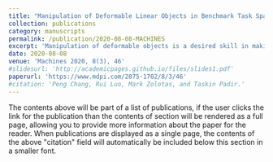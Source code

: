 ```yaml
---
title: "Manipulation of Deformable Linear Objects in Benchmark Task Spaces"
collection: publications
category: manuscripts
permalink: /publication/2020-08-08-MACHINES
excerpt: 'Manipulation of deformable objects is a desired skill in making robots ubiquitous in manufacturing, service, healthcare, and security. Common deformable objects (e.g., wires, clothes, bed sheets, etc.) are significantly more difficult to model than rigid objects. In this research, we contribute to the model-based manipulation of linear flexible objects such as cables. We propose a 3D geometric model of the linear flexible object that is subject to gravity and a physical model with multiple links connected by revolute joints and identified model parameters. These models enable task automation in manipulating linear flexible objects both in simulation and real world. To bridge the gap between simulation and real world and build a close-to-reality simulation of flexible objects, we propose a new strategy called Simulation-to-Real-to-Simulation (Sim2Real2Sim). We demonstrate the feasibility of our approach by completing the Plug Task used in the 2015 DARPA Robotics Challenge Finals both in simulation and real world, which involves unplugging a power cable from one socket and plugging it into another. Numerical experiments are implemented to validate our approach.'
date: 2020-08-08
venue: 'Machines 2020, 8(3), 46'
#slidesurl: 'http://academicpages.github.io/files/slides1.pdf'
paperurl: 'https://www.mdpi.com/2075-1702/8/3/46'
#citation: 'Peng Chang, Rui Luo, Mark Zolotas, and Taskin Padir.'
---
```


The contents above will be part of a list of publications, if the user clicks the link for the publication than the contents of section will be rendered as a full page, allowing you to provide more information about the paper for the reader. When publications are displayed as a single page, the contents of the above "citation" field will automatically be included below this section in a smaller font.
